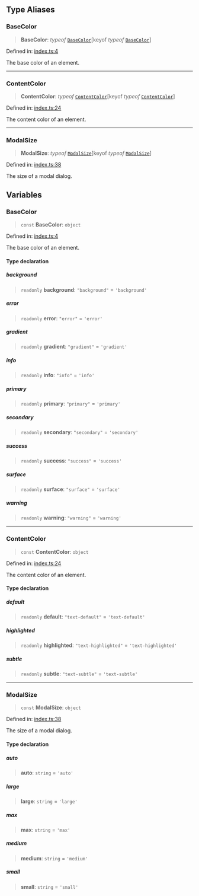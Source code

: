 ## Type Aliases

### BaseColor

> **BaseColor**: _typeof_ [`BaseColor`](types.md#basecolor-1)\[keyof _typeof_ [`BaseColor`](types.md#basecolor-1)\]

Defined in: [index.ts:4](https://github.com/spuxx1701/jslibs/blob/1a7e07eeae1e7166b7fbfc153430c6402621f270/packages/browser-utils/src/types/index.ts#L4)

The base color of an element.

---

### ContentColor

> **ContentColor**: _typeof_ [`ContentColor`](types.md#contentcolor-1)\[keyof _typeof_ [`ContentColor`](types.md#contentcolor-1)\]

Defined in: [index.ts:24](https://github.com/spuxx1701/jslibs/blob/1a7e07eeae1e7166b7fbfc153430c6402621f270/packages/browser-utils/src/types/index.ts#L24)

The content color of an element.

---

### ModalSize

> **ModalSize**: _typeof_ [`ModalSize`](types.md#modalsize-1)\[keyof _typeof_ [`ModalSize`](types.md#modalsize-1)\]

Defined in: [index.ts:38](https://github.com/spuxx1701/jslibs/blob/1a7e07eeae1e7166b7fbfc153430c6402621f270/packages/browser-utils/src/types/index.ts#L38)

The size of a modal dialog.

## Variables

### BaseColor

> `const` **BaseColor**: `object`

Defined in: [index.ts:4](https://github.com/spuxx1701/jslibs/blob/1a7e07eeae1e7166b7fbfc153430c6402621f270/packages/browser-utils/src/types/index.ts#L4)

The base color of an element.

#### Type declaration

##### background

> `readonly` **background**: `"background"` = `'background'`

##### error

> `readonly` **error**: `"error"` = `'error'`

##### gradient

> `readonly` **gradient**: `"gradient"` = `'gradient'`

##### info

> `readonly` **info**: `"info"` = `'info'`

##### primary

> `readonly` **primary**: `"primary"` = `'primary'`

##### secondary

> `readonly` **secondary**: `"secondary"` = `'secondary'`

##### success

> `readonly` **success**: `"success"` = `'success'`

##### surface

> `readonly` **surface**: `"surface"` = `'surface'`

##### warning

> `readonly` **warning**: `"warning"` = `'warning'`

---

### ContentColor

> `const` **ContentColor**: `object`

Defined in: [index.ts:24](https://github.com/spuxx1701/jslibs/blob/1a7e07eeae1e7166b7fbfc153430c6402621f270/packages/browser-utils/src/types/index.ts#L24)

The content color of an element.

#### Type declaration

##### default

> `readonly` **default**: `"text-default"` = `'text-default'`

##### highlighted

> `readonly` **highlighted**: `"text-highlighted"` = `'text-highlighted'`

##### subtle

> `readonly` **subtle**: `"text-subtle"` = `'text-subtle'`

---

### ModalSize

> `const` **ModalSize**: `object`

Defined in: [index.ts:38](https://github.com/spuxx1701/jslibs/blob/1a7e07eeae1e7166b7fbfc153430c6402621f270/packages/browser-utils/src/types/index.ts#L38)

The size of a modal dialog.

#### Type declaration

##### auto

> **auto**: `string` = `'auto'`

##### large

> **large**: `string` = `'large'`

##### max

> **max**: `string` = `'max'`

##### medium

> **medium**: `string` = `'medium'`

##### small

> **small**: `string` = `'small'`
